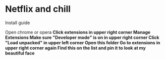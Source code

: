 # Netflix and chill

Install guide

Open chrome or opera <b>
  Click extensions in upper right corner<b>
  Manage Extensions<b>
  Make sure "Developer mode" is on in upper right corner<b>
  Click "Load unpacked" in upper left corner<b>
  Open this folder<b>
  Go to extensions in upper right corner again<b>
  Find this on the list and pin it to look at my beautiful face<b>
